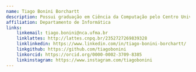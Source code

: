 ```yaml
---
name: Tiago Bonini Borchartt
description: Possui graduação em Ciência da Computação pelo Centro Universitário Franciscano (2008), Santa Maria - RS e Mestrado em Computação pela Universidade Federal de Santa Maria - UFSM. Possui Doutorado e Pós-Doutorado em Computação pela Universidade Federal Fluminense - UFF. Atualmente é professor do Departamento de Informática da Universidade Federal do Maranhão - UFMA.
affiliation: Departamento de Informática
links:
	linkemail: tiago.bonini@nca.ufma.br
	linklattes: http://lattes.cnpq.br/2352727269839328
	linklinkedin: https://www.linkedin.com/in/tiago-bonini-borchartt/
	linkgithub: https://github.com/tiagobonini
	linkorcid: https://orcid.org/0000-0002-3709-8385
	linkinstagram: https://www.instagram.com/tiagobonini
---
```


